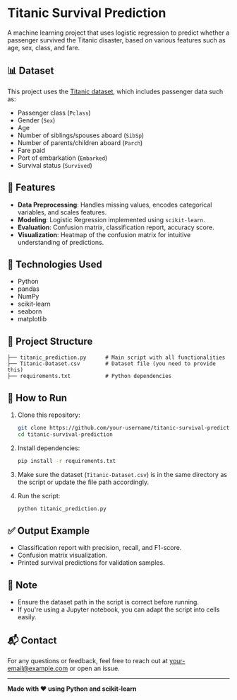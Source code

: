 # Titanic Survival Prediction

A machine learning project that uses logistic regression to predict whether a passenger survived the Titanic disaster, based on various features such as age, sex, class, and fare.

## 📊 Dataset

This project uses the [Titanic dataset](https://www.kaggle.com/c/titanic/data), which includes passenger data such as:

- Passenger class (`Pclass`)
- Gender (`Sex`)
- Age
- Number of siblings/spouses aboard (`SibSp`)
- Number of parents/children aboard (`Parch`)
- Fare paid
- Port of embarkation (`Embarked`)
- Survival status (`Survived`)

## 🚀 Features

- **Data Preprocessing**: Handles missing values, encodes categorical variables, and scales features.
- **Modeling**: Logistic Regression implemented using `scikit-learn`.
- **Evaluation**: Confusion matrix, classification report, accuracy score.
- **Visualization**: Heatmap of the confusion matrix for intuitive understanding of predictions.

## 🧠 Technologies Used

- Python
- pandas
- NumPy
- scikit-learn
- seaborn
- matplotlib

## 📁 Project Structure

```
├── titanic_prediction.py      # Main script with all functionalities
├── Titanic-Dataset.csv        # Dataset file (you need to provide this)
├── requirements.txt           # Python dependencies
```

## 🔧 How to Run

1. Clone this repository:
   ```bash
   git clone https://github.com/your-username/titanic-survival-prediction.git
   cd titanic-survival-prediction
   ```

2. Install dependencies:
   ```bash
   pip install -r requirements.txt
   ```

3. Make sure the dataset (`Titanic-Dataset.csv`) is in the same directory as the script or update the file path accordingly.

4. Run the script:
   ```bash
   python titanic_prediction.py
   ```

## ✅ Output Example

- Classification report with precision, recall, and F1-score.
- Confusion matrix visualization.
- Printed survival predictions for validation samples.

## 📌 Note

- Ensure the dataset path in the script is correct before running.
- If you're using a Jupyter notebook, you can adapt the script into cells easily.

## 📬 Contact

For any questions or feedback, feel free to reach out at [your-email@example.com](mailto:your-email@example.com) or open an issue.

---

**Made with ❤️ using Python and scikit-learn**
